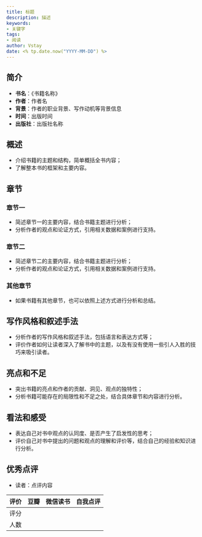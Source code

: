 ```yaml
---
title: 标题
description: 描述
keywords:
- 关键字
tags:
- 阅读
author: Vstay
date: <% tp.date.now("YYYY-MM-DD") %>
---
```


## 简介

- **书名**：《书籍名称》
- **作者**：作者名
- **背景**：作者的职业背景、写作动机等背景信息
- **时间**：出版时间
- **出版社**：出版社名称

## 概述

- 介绍书籍的主题和结构，简单概括全书内容；
- 了解整本书的框架和主要内容。

## 章节

### 章节一

- 简述章节一的主要内容，结合书籍主题进行分析；
- 分析作者的观点和论证方式，引用相关数据和案例进行支持。

### 章节二

- 简述章节二的主要内容，结合书籍主题进行分析；
- 分析作者的观点和论证方式，引用相关数据和案例进行支持。

### 其他章节

- 如果书籍有其他章节，也可以依照上述方式进行分析和总结。

## 写作风格和叙述手法

- 分析作者的写作风格和叙述手法，包括语言和表达方式等；
- 评价作者如何让读者深入了解书中的主题，以及有没有使用一些引人入胜的技巧来吸引读者。

## 亮点和不足

- 突出书籍的亮点和作者的贡献、洞见、观点的独特性；
- 分析书籍可能存在的局限性和不足之处，结合具体章节和内容进行分析。

## 看法和感受

- 表达自己对书中观点的认同度、是否产生了启发性的思考；
- 评价自己对书中提出的问题和观点的理解和评价等，结合自己的经验和知识进行分析。

## 优秀点评

- 读者：点评内容

| 评价 | 豆瓣 | 微信读书 | 自我点评 |
| ---- | ---- | -------- | -------- |
| 评分 |      |          |          |
| 人数 |      |          |          |
